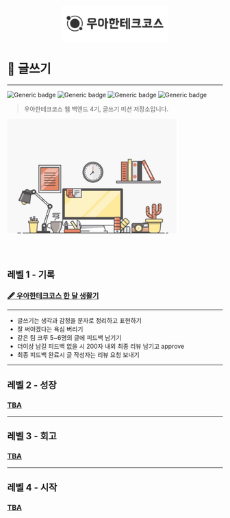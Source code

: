 <p align="center">
    <img src="./woowacourse.png" alt="우아한테크코스" width="250px">
</p>

# 📖 글쓰기

---

![Generic badge](https://img.shields.io/badge/Level1-started-blue.svg)
![Generic badge](https://img.shields.io/badge/Level2-ready-green.svg)
![Generic badge](https://img.shields.io/badge/Level3-ready-green.svg)
![Generic badge](https://img.shields.io/badge/Level4-ready-green.svg)

> 우아한테크코스 웹 백엔드 4기, 글쓰기 미션 저장소입니다.

<img src="./thumbnail.jpeg" alt="writing" width="400px">

<br><br>

## 레벨 1 - 기록

### [🖋 우아한테크코스 한 달 생활기](./level1.md)

---

- 글쓰기는 생각과 감정을 문자로 정리하고 표현하기
- 잘 써야겠다는 욕심 버리기
- 같은 팀 크루 5~6명의 글에 피드백 남기기
- 더이상 남길 피드백 없을 시 200자 내외 최종 리뷰 남기고 approve
- 최종 피드백 완료시 글 작성자는 리뷰 요청 보내기

---

## 레벨 2 - 성장

### [TBA](./level2.md)

---

## 레벨 3 - 회고

### [TBA](./level3.md)

---

## 레벨 4 - 시작

### [TBA](./level4.md)

<br><br>
